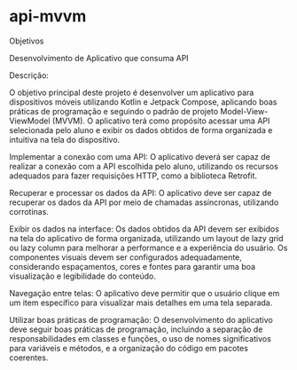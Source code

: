 # api-mvvm
Objetivos

Desenvolvimento de Aplicativo que consuma API

Descrição:

O objetivo principal deste projeto é desenvolver um aplicativo para dispositivos móveis utilizando Kotlin e Jetpack Compose, aplicando boas práticas de programação e seguindo o padrão de projeto Model-View-ViewModel (MVVM). O aplicativo terá como propósito acessar uma API selecionada pelo aluno e exibir os dados obtidos de forma organizada e intuitiva na tela do dispositivo.

Implementar a conexão com uma API: O aplicativo deverá ser capaz de realizar a conexão com a API escolhida pelo aluno, utilizando os recursos adequados para fazer requisições HTTP, como a biblioteca Retrofit.

Recuperar e processar os dados da API: O aplicativo deve ser capaz de recuperar os dados da API por meio de chamadas assíncronas, utilizando corrotinas. 

Exibir os dados na interface: Os dados obtidos da API devem ser exibidos na tela do aplicativo de forma organizada, utilizando um layout de lazy grid ou lazy column para melhorar a performance e a experiência do usuário. Os componentes visuais devem ser configurados adequadamente, considerando espaçamentos, cores e fontes para garantir uma boa visualização e legibilidade do conteúdo.

Navegação entre telas: O aplicativo deve permitir que o usuário clique em um item específico para visualizar mais detalhes em uma tela separada.

Utilizar boas práticas de programação: O desenvolvimento do aplicativo deve seguir boas práticas de programação, incluindo a separação de responsabilidades em classes e funções, o uso de nomes significativos para variáveis e métodos, e a organização do código em pacotes coerentes.
